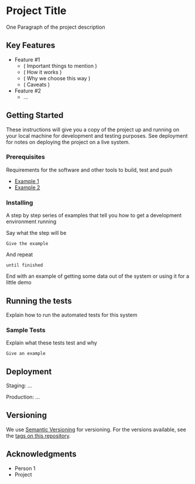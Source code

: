 # Project Title

One Paragraph of the project description

## Key Features

* Feature #1
  - ( Important things to mention )
  - ( How it works )
  - ( Why we choose this way )
  - ( Caveats )
* Feature #2
  - ...

## Getting Started

These instructions will give you a copy of the project up and running on
your local machine for development and testing purposes. See deployment
for notes on deploying the project on a live system.

### Prerequisites

Requirements for the software and other tools to build, test and push 
- [Example 1](https://www.example.com)
- [Example 2](https://www.example.com)

### Installing

A step by step series of examples that tell you how to get a development
environment running

Say what the step will be

    Give the example

And repeat

    until finished

End with an example of getting some data out of the system or using it
for a little demo

## Running the tests

Explain how to run the automated tests for this system

### Sample Tests

Explain what these tests test and why

    Give an example

<!-- TODO add coding style guide or link to confluence -->
<!-- ### Style test

Checks if the best practices and the right coding style has been used.

    Give an example -->

## Deployment

Staging: ...

Production: ...

<!-- TODO add contributing page or link to confluence -->
<!-- ## Contributing

Please read [CONTRIBUTING.md](CONTRIBUTING.md) for details on our code
of conduct, and the process for submitting pull requests to us. -->

## Versioning

We use [Semantic Versioning](http://semver.org/) for versioning. For the versions
available, see the [tags on this
repository](https://github.com/PurpleBooth/a-good-readme-template/tags).


## Acknowledgments
  - Person 1
  - Project
